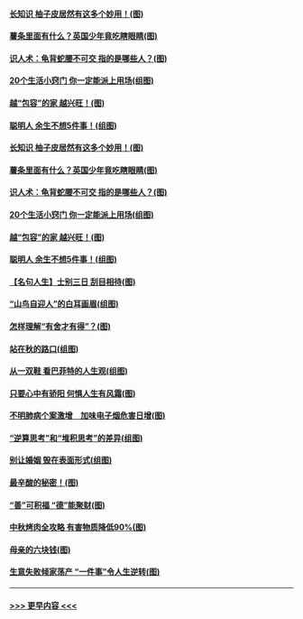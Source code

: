 #### [长知识 柚子皮居然有这多个妙用！(图)](../pages/p8/907425.md?t=09171222) 
#### [薯条里面有什么？英国少年竟吃瞎眼睛(图)](../pages/p8/907381.md?t=09171222) 
#### [识人术：龟背蛇腰不可交 指的是哪些人？(图)](../pages/p8/907503.md?t=09171222) 
#### [20个生活小窍门 你一定能派上用场(组图)](../pages/p8/907510.md?t=09171222) 
#### [越“包容”的家 越兴旺！(图)](../pages/p8/907328.md?t=09171222) 
#### [聪明人 余生不想5件事！(组图)](../pages/p8/907364.md?t=09171222) 
#### [长知识 柚子皮居然有这多个妙用！(图)](../pages/p8/907425.md?t=09171222) 
#### [薯条里面有什么？英国少年竟吃瞎眼睛(图)](../pages/p8/907381.md?t=09171222) 
#### [识人术：龟背蛇腰不可交 指的是哪些人？(图)](../pages/p8/907503.md?t=09171222) 
#### [20个生活小窍门 你一定能派上用场(组图)](../pages/p8/907510.md?t=09171222) 
#### [越“包容”的家 越兴旺！(图)](../pages/p8/907328.md?t=09171222) 
#### [聪明人 余生不想5件事！(组图)](../pages/p8/907364.md?t=09171222) 
#### [【名句人生】士别三日 刮目相待(图)](../pages/p8/906988.md?t=09171222) 
#### [“山鸟自迎人”的白耳画眉(组图)](../pages/p8/907332.md?t=09171222) 
#### [怎样理解“有舍才有得”？(图)](../pages/p8/906872.md?t=09171222) 
#### [站在秋的路口(组图)](../pages/p8/906914.md?t=09171222) 
#### [从一双鞋 看巴菲特的人生观(组图)](../pages/p8/907311.md?t=09171222) 
#### [只要心中有骄阳 何惧人生有风霜(图)](../pages/p8/907320.md?t=09171222) 
#### [不明肺病个案激增　加味电子烟危害日增(图)](../pages/p8/907307.md?t=09171222) 
#### [“逆算思考”和“堆积思考”的差异(组图)](../pages/p8/907229.md?t=09171222) 
#### [别让婚姻 毁在表面形式(组图)](../pages/p8/907118.md?t=09171222) 
#### [最辛酸的秘密！(图)](../pages/p8/906327.md?t=09171222) 
#### [“善”可积福 “德”能聚财(图)](../pages/p8/906906.md?t=09171222) 
#### [中秋烤肉全攻略 有害物质降低90%(图)](../pages/p8/907227.md?t=09171222) 
#### [母亲的六块钱(图)](../pages/p8/907107.md?t=09171222) 
#### [生意失败倾家荡产 “一件事”令人生逆转(图)](../pages/p8/907101.md?t=09171222) 

----
#### [ >>> 更早内容 <<< ](../indexes/p8-earlier.md)
